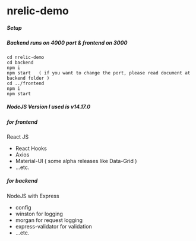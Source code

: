 # nrelic-demo

##### Setup
##### Backend runs on 4000 port & frontend on 3000
```
cd nrelic-demo
cd backend
npm i
npm start   ( if you want to change the port, please read document at backend folder )
cd ../frontend
npm i
npm start
```

#####  NodeJS Version I used is v14.17.0

##### for frontend
React JS
- React Hooks
- Axios
- Material-UI  ( some alpha releases like Data-Grid )
- ...etc.
##### for backend
NodeJS with Express
- config
- winston for logging
- morgan for request logging
- express-validator for validation
- ...etc.
